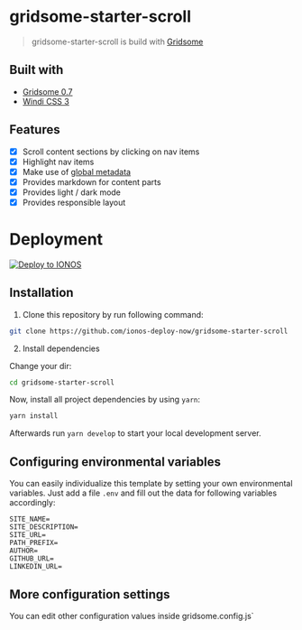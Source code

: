 # gridsome-starter-scroll

> gridsome-starter-scroll is build with [Gridsome](https://gridsome.org)

## Built with

- [Gridsome 0.7](https://gridsome.org/)
- [Windi CSS 3](https://windicss.org/)

## Features

- [x] Scroll content sections by clicking on nav items
- [x] Highlight nav items 
- [x] Make use of [global metadata](https://gridsome.org/docs/config/#metadata)
- [x] Provides markdown for content parts
- [x] Provides light / dark mode
- [x] Provides responsible layout

# Deployment

[![Deploy to IONOS](https://images.ionos.space/deploy-now-icons/deploy-to-ionos-btn.svg)](https://ionos.space/setup?repo=https://github.com/ionos-deploy-now/gridsome-starter-scroll)

## Installation

1. Clone this repository by run following command:

```bash
git clone https://github.com/ionos-deploy-now/gridsome-starter-scroll
```

2. Install dependencies

Change your dir:

```bash
cd gridsome-starter-scroll
```

Now, install all project dependencies by using `yarn`:

```bash
yarn install
```

Afterwards run `yarn develop` to start your local development server.

## Configuring environmental variables

You can easily individualize this template by setting your own environmental variables. Just add a file `.env`
and fill out the data for following variables accordingly:

```dotenv
SITE_NAME=
SITE_DESCRIPTION=
SITE_URL=
PATH_PREFIX=
AUTHOR=
GITHUB_URL=
LINKEDIN_URL=
```

## More configuration settings

You can edit other configuration values inside gridsome.config.js`